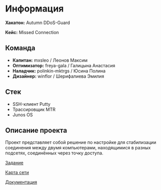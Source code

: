 # Информация

**Хакатон:** Autumn DDoS-Guard

**Кейс:** Missed Connection

## Команда

- **Капитан:** mxsleo / Леонов Максим
- **Оптимизатор:** freya-gala / Галицына Анастасия
- **Наладчик:** polinkin-mktrgs / Юсина Полина
- **Дизайнер:** winflor / Шерифалиева Эмилия

## Стек

- SSH-клиент Putty
- Трассировщик MTR
- Junos OS

## Описание проекта

Проект представляет собой решение по настройке для стабилизации соединения между двумя компьютерами, находящимися в разных подсетях, соединённых через точку доступа.

[Задание](/res/description.pdf)

[Карта сети](/res/map.pdf)

[Документация](/DOCS.md)
